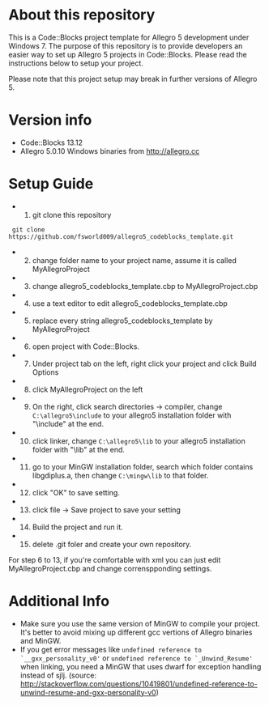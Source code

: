 About this repository
===
This is a Code::Blocks project template for Allegro 5 development under Windows 7.
The purpose of this repository is to provide developers an easier way to set up Allegro 5 projects in Code::Blocks.
Please read the instructions below to setup your project.

Please note that this project setup may break in further versions of Allegro 5.

Version info
===
 - Code::Blocks 13.12
 - Allegro 5.0.10 Windows binaries from http://allegro.cc


Setup Guide
===
 - 1. git clone this repository
```
 git clone https://github.com/fsworld009/allegro5_codeblocks_template.git
 ```
 - 2. change folder name to your project name, assume it is called MyAllegroProject
 - 3. change allegro5_codeblocks_template.cbp to MyAllegroProject.cbp
 - 4. use a text editor to edit allegro5_codeblocks_template.cbp
 - 5. replace every string allegro5_codeblocks_template by MyAllegroProject
 - 6. open project with Code::Blocks.
 - 7. Under project tab on the left, right click your project and click Build Options
 - 8. click MyAllegroProject on the left
 - 9. On the right, click search directories -> compiler, change ```C:\allegro5\include``` to your allegro5 installation folder with "\include" at the end.
 - 10. click linker, change ```C:\allegro5\lib``` to your allegro5 installation folder with "\lib" at the end.
 - 11. go to your MinGW installation folder, search which folder contains libgdiplus.a, then change ```C:\mingw\lib``` to that folder.
 - 12. click "OK" to save setting.
 - 13. click file -> Save project to save your setting
 - 14. Build the project and run it.
 - 15. delete .git foler and create your own repository.

For step 6 to 13, if you're comfortable with xml you can just edit MyAllegroProject.cbp and change correnspponding settings.
 
Additional Info
===
 - Make sure you use the same version of MinGW to compile your project. It's better to avoid mixing up different gcc vertions of Allegro binaries and MinGW.
 - If you get error messages like ```undefined reference to `__gxx_personality_v0'``` or ```undefined reference to `_Unwind_Resume'``` when linking, you need a MinGW that uses dwarf for exception handling instead of sjlj.
  (source: http://stackoverflow.com/questions/10419801/undefined-reference-to-unwind-resume-and-gxx-personality-v0)
